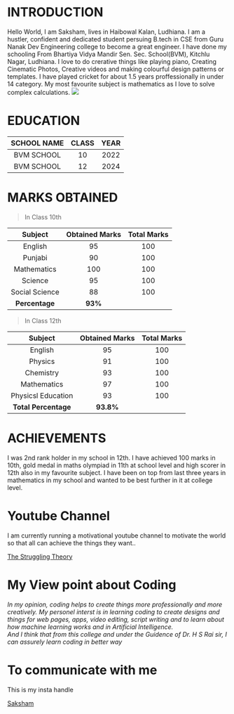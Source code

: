 # INTRODUCTION

Hello World, I am Saksham, lives in Haibowal Kalan, Ludhiana. I am a hustler, confident and dedicated student persuing B.tech in CSE from Guru Nanak Dev Engineering college to become a great engineer. I have done my schooling From Bhartiya Vidya Mandir Sen. Sec. School(BVM), Kitchlu Nagar, Ludhiana. I love to do crerative things like playing piano, Creating Cinematic Photos, Creative videos and making colourful design patterns or templates. I have played cricket for about 1.5 years proffessionally in under 14 category. My most favourite subject is mathematics as I love to solve complex calculations. 
![](Saksham.jpg)

# EDUCATION

| SCHOOL NAME | CLASS | YEAR |
|:-----------:|:-----:|:----:|
| BVM SCHOOL | 10 | 2022 |
| BVM SCHOOL | 12 | 2024 |

# MARKS OBTAINED
>In Class 10th

| Subject | Obtained Marks | Total Marks |
|:---------:|:----------------:|:-------------:|
| English | 95 | 100 |
| Punjabi| 90 | 100|
| Mathematics | 100 | 100 |
| Science | 95 | 100|
| Social Science | 88 | 100 |
| __Percentage__ | __93%__ |



> In Class 12th

| Subject | Obtained Marks | Total Marks |
|:---------:|:----------------:|:-------------:|
| English | 95 | 100 |
| Physics | 91 | 100 |
| Chemistry| 93 | 100 |
| Mathematics | 97 | 100 |
| Physicsl Education  | 93 | 100 |
| __Total Percentage__| __93.8%__|
 

# ACHIEVEMENTS
I was 2nd rank holder in my school in 12th. I have achieved 100 marks in 10th, gold medal in maths olympiad in 11th at school level and high scorer in 12th also in my favourite subject. I have been on top from last three years in mathematics in my school and wanted to be best further in it at college level.

# Youtube Channel
I am currently running a motivational youtube channel to motivate the world so that all can achieve the things they want..

[The Struggling Theory](https://www.youtube.com/@thestrugglingtheory3736)
# My View point about Coding

_In my opinion, coding helps to create things more professionally and more creatively. My personel interst is in learning coding to create designs and things for web pages, apps, video editing, script writing and to learn about how machine learning works and in Artificial Intelligence.\
And I think that from this college and under the Guidence of Dr. H S Rai sir, I can assurely learn coding in better way_

# To communicate with me 
This is my insta handle 

[Saksham](https://www.instagram.com/sk._.official._.3125/)
